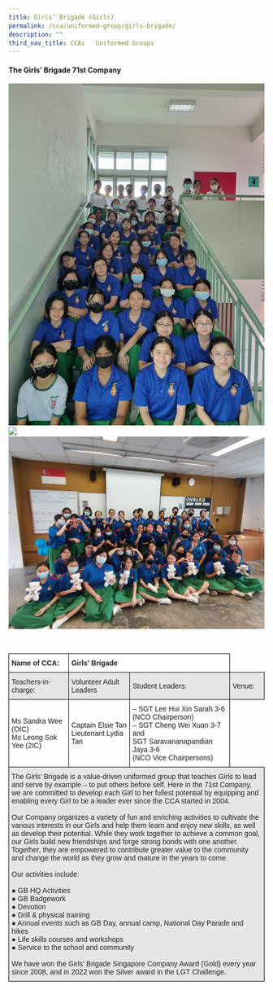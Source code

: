 ```yaml
---
title: Girls’ Brigade (Girls)
permalink: /cca/uniformed-group/girls-brigade/
description: ""
third_nav_title: CCAs   Uniformed Groups
---
```

#### **The Girls’ Brigade 71st Company**
![](/images/girls%20brigade%201.jpg)
![](/images/girls%20brigade%202.jpg)
![](/images/girls%20brigade%203.jpg)



<br>
<style type="text/css">
.tg  {border-collapse:collapse;border-spacing:0;}
.tg td{border-color:black;border-style:solid;border-width:1px;font-family:Arial, sans-serif;font-size:14px;
  overflow:hidden;padding:10px 5px;word-break:normal;}
.tg th{border-color:black;border-style:solid;border-width:1px;font-family:Arial, sans-serif;font-size:14px;
  font-weight:normal;overflow:hidden;padding:10px 5px;word-break:normal;}
.tg .tg-l2bf{background-color:#FFF;color:#222;font-weight:bold;text-align:left;vertical-align:top}
.tg .tg-h5mn{background-color:#E6E6E6;color:#222;text-align:left;vertical-align:middle}
.tg .tg-1ppo{background-color:#FFF;color:#222;text-align:left;vertical-align:middle}
</style>

<table class="tg">
<thead>
  <tr>
    <th class="tg-l2bf"><span style="font-weight:bold">Name of CCA:</span></th>
    <th class="tg-l2bf" colspan="2"><span style="font-weight:bold">Girls’ Brigade</span></th>
  </tr>
</thead>
<tbody>
  <tr>
    <td class="tg-h5mn">Teachers-in-charge:</td>
    <td class="tg-h5mn">Volunteer Adult Leaders</td>
    <td class="tg-h5mn">Student Leaders:</td>
    <td class="tg-h5mn">Venue:</td>
	</tr>
  <tr>
    <td class="tg-tsok">Ms Sandra Wee (OIC)<br>Ms Leong Sok Yee (2IC)</td>
    <td class="tg-tsok">Captain Elsie Tan<br>Lieutenant Lydia Tan</td>
    <td class="tg-tsok">– SGT Lee Hui Xin Sarah 3-6<br>(NCO Chairperson)<br>– SGT Cheng Wei Xuan 3-7 and<br>SGT Saravananapandian Jaya 3-6<br>(NCO Vice Chairpersons)</td>
  </tr>
  <tr>
    <td class="tg-h5mn" colspan="4">The Girls’ Brigade is a value-driven uniformed group that teaches Girls to lead and serve by example – to put others before self. Here in the 71st Company, we are committed to develop each Girl to her fullest potential by equipping and enabling every Girl to be a leader ever since the CCA started in 2004.<br><br>Our Company organizes a variety of fun and enriching activities to cultivate the various interests in our Girls and help them learn and enjoy new skills, as well as develop their potential. While they work together to achieve a common goal, our Girls build new friendships and forge strong bonds with one another. Together, they are empowered to contribute greater value to the community and change the world as they grow and mature in the years to come.<br><br>Our activities include:<br><br>●     GB HQ Activities<br>●     GB Badgework<br>●     Devotion<br>●     Drill &amp; physical training<br>●     Annual events such as GB Day, annual camp, National Day Parade and hikes<br>●     Life skills courses and workshops<br>●     Service to the school and community<br><br>We have won the Girls’ Brigade Singapore Company Award (Gold) every year since 2008, and in 2022 won the Silver award in the LGT Challenge.</td>
  </tr>
</tbody>
</table>